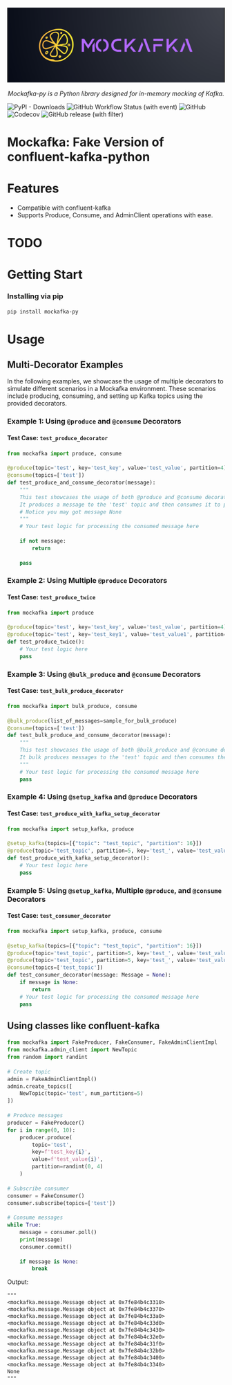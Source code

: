 
![Alt text](banner.png)
<p align="center">
    <em>Mockafka-py is a Python library designed for in-memory mocking of Kafka.</em>
</p>

![PyPI - Downloads](https://img.shields.io/pypi/dm/mockafka-py)
![GitHub Workflow Status (with event)](https://img.shields.io/github/actions/workflow/status/alm0ra/mockafka-py/python-app.yml)
![GitHub](https://img.shields.io/github/license/alm0ra/mockafka-py)
![Codecov](https://img.shields.io/codecov/c/github/alm0ra/mockafka-py)
![GitHub release (with filter)](https://img.shields.io/github/v/release/alm0ra/mockafka-py)



# Mockafka: Fake Version of confluent-kafka-python

# Features
- Compatible with confluent-kafka
- Supports Produce, Consume, and AdminClient operations with ease.

# TODO

# Getting Start

### Installing via pip

```bash
pip install mockafka-py
```

# Usage

## Multi-Decorator Examples

In the following examples, we showcase the usage of multiple decorators to simulate different scenarios in a Mockafka environment. These scenarios include producing, consuming, and setting up Kafka topics using the provided decorators.

### Example 1: Using `@produce` and `@consume` Decorators

#### Test Case: `test_produce_decorator`
```python
from mockafka import produce, consume

@produce(topic='test', key='test_key', value='test_value', partition=4)
@consume(topics=['test'])
def test_produce_and_consume_decorator(message):
    """
    This test showcases the usage of both @produce and @consume decorators in a single test case.
    It produces a message to the 'test' topic and then consumes it to perform further logic.
    # Notice you may got message None
    """
    # Your test logic for processing the consumed message here
    
    if not message:
        return 
    
    pass

```

### Example 2: Using Multiple `@produce` Decorators

#### Test Case: `test_produce_twice`
```python
from mockafka import produce

@produce(topic='test', key='test_key', value='test_value', partition=4)
@produce(topic='test', key='test_key1', value='test_value1', partition=0)
def test_produce_twice():
    # Your test logic here
    pass
```

### Example 3: Using `@bulk_produce` and `@consume` Decorators

#### Test Case: `test_bulk_produce_decorator`
```python
from mockafka import bulk_produce, consume

@bulk_produce(list_of_messages=sample_for_bulk_produce)
@consume(topics=['test'])
def test_bulk_produce_and_consume_decorator(message):
    """
    This test showcases the usage of both @bulk_produce and @consume decorators in a single test case.
    It bulk produces messages to the 'test' topic and then consumes them to perform further logic.
    """
    # Your test logic for processing the consumed message here
    pass

```

### Example 4: Using `@setup_kafka` and `@produce` Decorators

#### Test Case: `test_produce_with_kafka_setup_decorator`
```python
from mockafka import setup_kafka, produce

@setup_kafka(topics=[{"topic": "test_topic", "partition": 16}])
@produce(topic='test_topic', partition=5, key='test_', value='test_value1')
def test_produce_with_kafka_setup_decorator():
    # Your test logic here
    pass
```

### Example 5: Using `@setup_kafka`, Multiple `@produce`, and `@consume` Decorators

#### Test Case: `test_consumer_decorator`
```python
from mockafka import setup_kafka, produce, consume

@setup_kafka(topics=[{"topic": "test_topic", "partition": 16}])
@produce(topic='test_topic', partition=5, key='test_', value='test_value1')
@produce(topic='test_topic', partition=5, key='test_', value='test_value1')
@consume(topics=['test_topic'])
def test_consumer_decorator(message: Message = None):
    if message is None:
        return
    # Your test logic for processing the consumed message here
    pass
```

## Using classes like confluent-kafka
```python
from mockafka import FakeProducer, FakeConsumer, FakeAdminClientImpl
from mockafka.admin_client import NewTopic
from random import randint

# Create topic
admin = FakeAdminClientImpl()
admin.create_topics([
    NewTopic(topic='test', num_partitions=5)
])

# Produce messages
producer = FakeProducer()
for i in range(0, 10):
    producer.produce(
        topic='test',
        key=f'test_key{i}',
        value=f'test_value{i}',
        partition=randint(0, 4)
    )

# Subscribe consumer
consumer = FakeConsumer()
consumer.subscribe(topics=['test'])

# Consume messages
while True:
    message = consumer.poll()
    print(message)
    consumer.commit()

    if message is None:
        break
```

Output:
```
"""
<mockafka.message.Message object at 0x7fe84b4c3310>
<mockafka.message.Message object at 0x7fe84b4c3370>
<mockafka.message.Message object at 0x7fe84b4c33a0>
<mockafka.message.Message object at 0x7fe84b4c33d0>
<mockafka.message.Message object at 0x7fe84b4c3430>
<mockafka.message.Message object at 0x7fe84b4c32e0>
<mockafka.message.Message object at 0x7fe84b4c31f0>
<mockafka.message.Message object at 0x7fe84b4c32b0>
<mockafka.message.Message object at 0x7fe84b4c3400>
<mockafka.message.Message object at 0x7fe84b4c3340>
None
"""
```